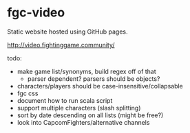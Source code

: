 # fgc-video

Static website hosted using GitHub pages.

http://video.fightinggame.community/

todo:
- make game list/synonyms, build regex off of that
    - parser dependent? parsers should be objects?
- characters/players should be case-insensitive/collapsable
- fgc css
- document how to run scala script
- support multiple characters (slash splitting)
- sort by date descending on all lists (might be free?)
- look into CapcomFighters/alternative channels
